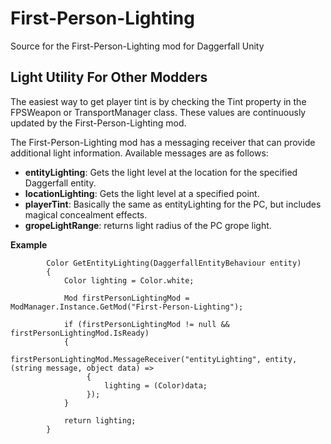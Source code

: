 # First-Person-Lighting
 Source for the First-Person-Lighting mod for Daggerfall Unity

## Light Utility For Other Modders
The easiest way to get player tint is by checking the Tint property in the FPSWeapon or TransportManager class.
These values are continuously updated by the First-Person-Lighting mod.

The First-Person-Lighting mod has a messaging receiver that can provide additional light information.
Available messages are as follows:
- **entityLighting**: Gets the light level at the location for the specified Daggerfall entity.
- **locationLighting**: Gets the light level at a specified point.
- **playerTint**: Basically the same as entityLighting for the PC, but includes magical concealment effects.
- **gropeLightRange**: returns light radius of the PC grope light.

**Example**
```
        Color GetEntityLighting(DaggerfallEntityBehaviour entity)
        {
            Color lighting = Color.white;

            Mod firstPersonLightingMod = ModManager.Instance.GetMod("First-Person-Lighting");

            if (firstPersonLightingMod != null && firstPersonLightingMod.IsReady)
            {
                 firstPersonLightingMod.MessageReceiver("entityLighting", entity, (string message, object data) =>
                 {
                     lighting = (Color)data;
                 });
            }

            return lighting;
        }
```
